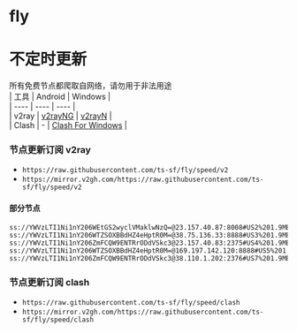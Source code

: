 # fly
# 不定时更新
所有免费节点都爬取自网络，请勿用于非法用途  
|  工具  | Android  | Windows  |  
|  ----  | ----   | ----  |  
| v2ray  | [v2rayNG](https://github.com/2dust/v2rayNG/releases) | [v2rayN](https://github.com/2dust/v2rayN/releases) |  
| Clash  | - | [Clash For Windows](https://github.com/2dust/clashN/releases) | 
  
### 节点更新订阅  v2ray
- `https://raw.githubusercontent.com/ts-sf/fly/speed/v2`  
- `https://mirror.v2gh.com/https://raw.githubusercontent.com/ts-sf/fly/speed/v2`  

#### 部分节点  
``` 
ss://YWVzLTI1Ni1nY206WEtGS2wyclVMaklwNzQ=@23.157.40.87:8008#US2%201.9MB%2Fs
ss://YWVzLTI1Ni1nY206WTZSOXBBdHZ4eHptR0M=@38.75.136.33:8888#US3%201.9MB%2Fs
ss://YWVzLTI1Ni1nY206ZmFCQW9ENTRrODdVSkc3@23.157.40.83:2375#US4%201.9MB%2Fs
ss://YWVzLTI1Ni1nY206WTZSOXBBdHZ4eHptR0M=@169.197.142.120:8888#US5%201.8MB%2Fs
ss://YWVzLTI1Ni1nY206ZmFCQW9ENTRrODdVSkc3@38.110.1.202:2376#US7%201.9MB%2Fs
```
### 节点更新订阅  clash
- `https://raw.githubusercontent.com/ts-sf/fly/speed/clash`  
- `https://mirror.v2gh.com/https://raw.githubusercontent.com/ts-sf/fly/speed/clash`  


